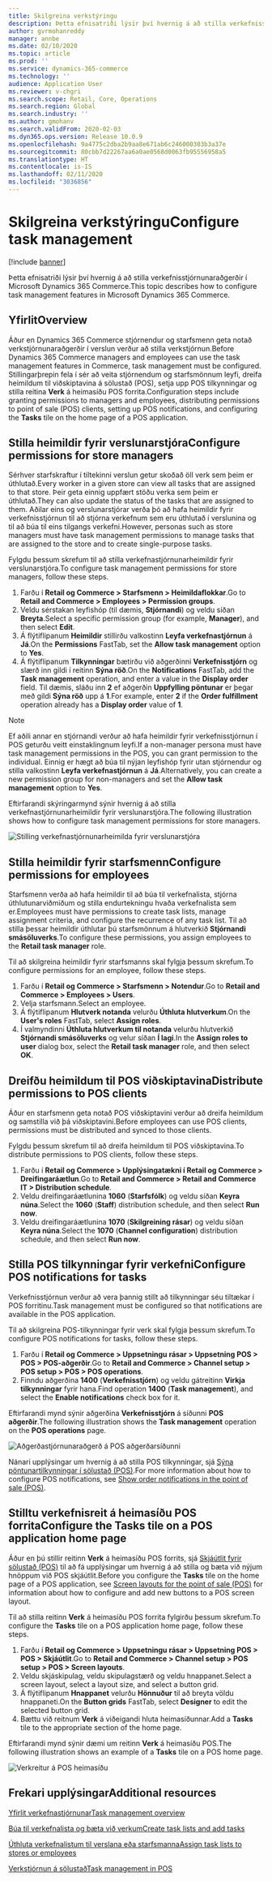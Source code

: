 ```yaml
---
title: Skilgreina verkstýringu
description: Þetta efnisatriði lýsir því hvernig á að stilla verkefnisstjórnunaraðgerðir í Microsoft Dynamics 365 Commerce.
author: gvrmohanreddy
manager: annbe
ms.date: 02/10/2020
ms.topic: article
ms.prod: ''
ms.service: dynamics-365-commerce
ms.technology: ''
audience: Application User
ms.reviewer: v-chgri
ms.search.scope: Retail, Core, Operations
ms.search.region: Global
ms.search.industry: ''
ms.author: gmohanv
ms.search.validFrom: 2020-02-03
ms.dyn365.ops.version: Release 10.0.9
ms.openlocfilehash: 9a4775c2dba2b9aa8e671ab6c246000303b3a37e
ms.sourcegitcommit: 80cbb7d22267aa6a0ae0568d0063fb95556958a5
ms.translationtype: HT
ms.contentlocale: is-IS
ms.lasthandoff: 02/11/2020
ms.locfileid: "3036856"
---
```

# <a name="configure-task-management"></a><span data-ttu-id="525e8-103">Skilgreina verkstýringu</span><span class="sxs-lookup"><span data-stu-id="525e8-103">Configure task management</span></span>

[!include [banner](includes/banner.md)]

<span data-ttu-id="525e8-104">Þetta efnisatriði lýsir því hvernig á að stilla verkefnisstjórnunaraðgerðir í Microsoft Dynamics 365 Commerce.</span><span class="sxs-lookup"><span data-stu-id="525e8-104">This topic describes how to configure task management features in Microsoft Dynamics 365 Commerce.</span></span>

## <a name="overview"></a><span data-ttu-id="525e8-105">Yfirlit</span><span class="sxs-lookup"><span data-stu-id="525e8-105">Overview</span></span>

<span data-ttu-id="525e8-106">Áður en Dynamics 365 Commerce stjórnendur og starfsmenn geta notað verkstjórnunaraðgerðir í verslun verður að stilla verkstjórnun.</span><span class="sxs-lookup"><span data-stu-id="525e8-106">Before Dynamics 365 Commerce managers and employees can use the task management features in Commerce, task management must be configured.</span></span> <span data-ttu-id="525e8-107">Stillingarþrepin fela í sér að veita stjórnendum og starfsmönnum leyfi, dreifa heimildum til viðskiptavina á sölustað (POS), setja upp POS tilkynningar og stilla reitina **Verk** á heimasíðu POS forrita.</span><span class="sxs-lookup"><span data-stu-id="525e8-107">Configuration steps include granting permissions to managers and employees, distributing permissions to point of sale (POS) clients, setting up POS notifications, and configuring the **Tasks** tile on the home page of a POS application.</span></span>

## <a name="configure-permissions-for-store-managers"></a><span data-ttu-id="525e8-108">Stilla heimildir fyrir verslunarstjóra</span><span class="sxs-lookup"><span data-stu-id="525e8-108">Configure permissions for store managers</span></span>

<span data-ttu-id="525e8-109">Sérhver starfskraftur í tiltekinni verslun getur skoðað öll verk sem þeim er úthlutað.</span><span class="sxs-lookup"><span data-stu-id="525e8-109">Every worker in a given store can view all tasks that are assigned to that store.</span></span> <span data-ttu-id="525e8-110">Þeir geta einnig uppfært stöðu verka sem þeim er úthlutað.</span><span class="sxs-lookup"><span data-stu-id="525e8-110">They can also update the status of the tasks that are assigned to them.</span></span> <span data-ttu-id="525e8-111">Aðilar eins og verslunarstjórar verða þó að hafa heimildir fyrir verkefnisstjórnun til að stjórna verkefnum sem eru úthlutað í verslunina og til að búa til eins tilgangs verkefni.</span><span class="sxs-lookup"><span data-stu-id="525e8-111">However, personas such as store managers must have task management permissions to manage tasks that are assigned to the store and to create single-purpose tasks.</span></span>

<span data-ttu-id="525e8-112">Fylgdu þessum skrefum til að stilla verkefnastjórnunarheimildir fyrir verslunarstjóra.</span><span class="sxs-lookup"><span data-stu-id="525e8-112">To configure task management permissions for store managers, follow these steps.</span></span>

1. <span data-ttu-id="525e8-113">Farðu í **Retail og Commerce \> Starfsmenn \> Heimildaflokkar**.</span><span class="sxs-lookup"><span data-stu-id="525e8-113">Go to **Retail and Commerce \> Employees \> Permission groups**.</span></span>
1. <span data-ttu-id="525e8-114">Veldu sérstakan leyfishóp (til dæmis, **Stjórnandi**) og veldu síðan **Breyta**.</span><span class="sxs-lookup"><span data-stu-id="525e8-114">Select a specific permission group (for example, **Manager**), and then select **Edit**.</span></span>
1. <span data-ttu-id="525e8-115">Á flýtiflipanum **Heimildir** stillirðu valkostinn **Leyfa verkefnastjórnun** á **Já**.</span><span class="sxs-lookup"><span data-stu-id="525e8-115">On the **Permissions** FastTab, set the **Allow task management** option to **Yes**.</span></span>
1. <span data-ttu-id="525e8-116">Á flýtiflipanum **Tilkynningar** bætirðu við aðgerðinni **Verkefnisstjórn** og slærð inn gildi í reitinn **Sýna röð**.</span><span class="sxs-lookup"><span data-stu-id="525e8-116">On the **Notifications** FastTab, add the **Task management** operation, and enter a value in the **Display order** field.</span></span> <span data-ttu-id="525e8-117">Til dæmis, sláðu inn **2** ef aðgerðin **Uppfylling pöntunar** er þegar með gildi **Sýna röð** upp á **1**.</span><span class="sxs-lookup"><span data-stu-id="525e8-117">For example, enter **2** if the **Order fulfillment** operation already has a **Display order** value of **1**.</span></span>
    
> [!NOTE]
> <span data-ttu-id="525e8-118">Ef aðili annar en stjórnandi verður að hafa heimildir fyrir verkefnisstjórnun í POS geturðu veitt einstaklingnum leyfi.</span><span class="sxs-lookup"><span data-stu-id="525e8-118">If a non-manager persona must have task management permissions in the POS, you can grant permission to the individual.</span></span> <span data-ttu-id="525e8-119">Einnig er hægt að búa til nýjan leyfishóp fyrir utan stjórnendur og stilla valkostinn **Leyfa verkefnastjórnun** á **Já**.</span><span class="sxs-lookup"><span data-stu-id="525e8-119">Alternatively, you can create a new permission group for non-managers and set the **Allow task management** option to **Yes**.</span></span>

<span data-ttu-id="525e8-120">Eftirfarandi skýringarmynd sýnir hvernig á að stilla verkefnastjórnunarheimildir fyrir verslunarstjóra.</span><span class="sxs-lookup"><span data-stu-id="525e8-120">The following illustration shows how to configure task management permissions for store managers.</span></span>

![Stilling verkefnastjórnunarheimilda fyrir verslunarstjóra](media/HQ-POS-Tasks-Notifications-User-Permission.png)

## <a name="configure-permissions-for-employees"></a><span data-ttu-id="525e8-122">Stilla heimildir fyrir starfsmenn</span><span class="sxs-lookup"><span data-stu-id="525e8-122">Configure permissions for employees</span></span>

<span data-ttu-id="525e8-123">Starfsmenn verða að hafa heimildir til að búa til verkefnalista, stjórna úthlutunarviðmiðum og stilla endurtekningu hvaða verkefnalista sem er.</span><span class="sxs-lookup"><span data-stu-id="525e8-123">Employees must have permissions to create task lists, manage assignment criteria, and configure the recurrence of any task list.</span></span> <span data-ttu-id="525e8-124">Til að stilla þessar heimildir úthlutar þú starfsmönnum á hlutverkið **Stjórnandi smásöluverks**.</span><span class="sxs-lookup"><span data-stu-id="525e8-124">To configure these permissions, you assign employees to the **Retail task manager** role.</span></span>

<span data-ttu-id="525e8-125">Til að skilgreina heimildir fyrir starfsmanns skal fylgja þessum skrefum.</span><span class="sxs-lookup"><span data-stu-id="525e8-125">To configure permissions for an employee, follow these steps.</span></span>

1. <span data-ttu-id="525e8-126">Farðu í **Retail og Commerce \> Starfsmenn \> Notendur**.</span><span class="sxs-lookup"><span data-stu-id="525e8-126">Go to **Retail and Commerce \> Employees \> Users**.</span></span>
1. <span data-ttu-id="525e8-127">Velja starfsmann.</span><span class="sxs-lookup"><span data-stu-id="525e8-127">Select an employee.</span></span>
1. <span data-ttu-id="525e8-128">Á flýtiflipanum **Hlutverk notanda** velurðu **Úthluta hlutverkum**.</span><span class="sxs-lookup"><span data-stu-id="525e8-128">On the **User's roles** FastTab, select **Assign roles**.</span></span>
1. <span data-ttu-id="525e8-129">Í valmyndinni **Úthluta hlutverkum til notanda** velurðu hlutverkið **Stjórnandi smásöluverks** og velur síðan **Í lagi**.</span><span class="sxs-lookup"><span data-stu-id="525e8-129">In the **Assign roles to user** dialog box, select the **Retail task manager** role, and then select **OK**.</span></span>

## <a name="distribute-permissions-to-pos-clients"></a><span data-ttu-id="525e8-130">Dreifðu heimildum til POS viðskiptavina</span><span class="sxs-lookup"><span data-stu-id="525e8-130">Distribute permissions to POS clients</span></span>

<span data-ttu-id="525e8-131">Áður en starfsmenn geta notað POS viðskiptavini verður að dreifa heimildum og samstilla við þá viðskiptavini.</span><span class="sxs-lookup"><span data-stu-id="525e8-131">Before employees can use POS clients, permissions must be distributed and synced to those clients.</span></span>

<span data-ttu-id="525e8-132">Fylgdu þessum skrefum til að dreifa heimildum til POS viðskiptavina.</span><span class="sxs-lookup"><span data-stu-id="525e8-132">To distribute permissions to POS clients, follow these steps.</span></span>

1. <span data-ttu-id="525e8-133">Farðu í **Retail og Commerce \> Upplýsingatækni í Retail og Commerce \> Dreifingaráætlun**.</span><span class="sxs-lookup"><span data-stu-id="525e8-133">Go to **Retail and Commerce \> Retail and Commerce IT \> Distribution schedule**.</span></span>
1. <span data-ttu-id="525e8-134">Veldu dreifingaráætlunina **1060** (**Starfsfólk**) og veldu síðan **Keyra núna**.</span><span class="sxs-lookup"><span data-stu-id="525e8-134">Select the **1060** (**Staff**) distribution schedule, and then select **Run now**.</span></span>
1. <span data-ttu-id="525e8-135">Veldu dreifingaráætlunina **1070** (**Skilgreining rásar**) og veldu síðan **Keyra núna**.</span><span class="sxs-lookup"><span data-stu-id="525e8-135">Select the **1070** (**Channel configuration**) distribution schedule, and then select **Run now**.</span></span>

## <a name="configure-pos-notifications-for-tasks"></a><span data-ttu-id="525e8-136">Stilla POS tilkynningar fyrir verkefni</span><span class="sxs-lookup"><span data-stu-id="525e8-136">Configure POS notifications for tasks</span></span>

<span data-ttu-id="525e8-137">Verkefnisstjórnun verður að vera þannig stillt að tilkynningar séu tiltækar í POS forritinu.</span><span class="sxs-lookup"><span data-stu-id="525e8-137">Task management must be configured so that notifications are available in the POS application.</span></span>

<span data-ttu-id="525e8-138">Til að skilgreina POS-tilkynningar fyrir verk skal fylgja þessum skrefum.</span><span class="sxs-lookup"><span data-stu-id="525e8-138">To configure POS notifications for tasks, follow these steps.</span></span>

1. <span data-ttu-id="525e8-139">Farðu í **Retail og Commerce \> Uppsetningu rásar \> Uppsetning POS \> POS \> POS-aðgerðir**.</span><span class="sxs-lookup"><span data-stu-id="525e8-139">Go to **Retail and Commerce \> Channel setup \> POS setup \> POS \> POS operations**.</span></span>
1. <span data-ttu-id="525e8-140">Finndu aðgerðina **1400** (**Verkefnisstjórn**) og veldu gátreitinn **Virkja tilkynningar** fyrir hana.</span><span class="sxs-lookup"><span data-stu-id="525e8-140">Find operation **1400** (**Task management**), and select the **Enable notifications** check box for it.</span></span>

<span data-ttu-id="525e8-141">Eftirfarandi mynd sýnir aðgerðina **Verkefnisstjórn** á síðunni **POS aðgerðir**.</span><span class="sxs-lookup"><span data-stu-id="525e8-141">The following illustration shows the **Task management** operation on the **POS operations** page.</span></span>

![Aðgerðastjórnunaraðgerð á POS aðgerðarsíðunni](media/HQ-POS-Tasks-Notifications.png)

<span data-ttu-id="525e8-143">Nánari upplýsingar um hvernig á að stilla POS tilkynningar, sjá [Sýna pöntunartilkynningar í sölustað (POS)](notifications-pos.md).</span><span class="sxs-lookup"><span data-stu-id="525e8-143">For more information about how to configure POS notifications, see [Show order notifications in the point of sale (POS)](notifications-pos.md).</span></span>

## <a name="configure-the-tasks-tile-on-a-pos-application-home-page"></a><span data-ttu-id="525e8-144">Stilltu verkefnisreit á heimasíðu POS forrita</span><span class="sxs-lookup"><span data-stu-id="525e8-144">Configure the Tasks tile on a POS application home page</span></span>

<span data-ttu-id="525e8-145">Áður en þú stillir reitinn **Verk** á heimasíðu POS forrits, sjá [Skjáútlit fyrir sölustað (POS)](pos-screen-layouts.md) til að fá upplýsingar um hvernig á að stilla og bæta við nýjum hnöppum við POS skjáútlit.</span><span class="sxs-lookup"><span data-stu-id="525e8-145">Before you configure the **Tasks** tile on the home page of a POS application, see [Screen layouts for the point of sale (POS)](pos-screen-layouts.md) for information about how to configure and add new buttons to a POS screen layout.</span></span>

<span data-ttu-id="525e8-146">Til að stilla reitinn **Verk** á heimasíðu POS forrita fylgirðu þessum skrefum.</span><span class="sxs-lookup"><span data-stu-id="525e8-146">To configure the **Tasks** tile on a POS application home page, follow these steps.</span></span>

1. <span data-ttu-id="525e8-147">Farðu í **Retail og Commerce \> Uppsetningu rásar \> Uppsetning POS \> POS \> Skjáútlit**.</span><span class="sxs-lookup"><span data-stu-id="525e8-147">Go to **Retail and Commerce \> Channel setup \> POS setup \> POS \> Screen layouts**.</span></span>
1. <span data-ttu-id="525e8-148">Veldu skjáskipulag, veldu skipulagstærð og veldu hnappanet.</span><span class="sxs-lookup"><span data-stu-id="525e8-148">Select a screen layout, select a layout size, and select a button grid.</span></span>
1. <span data-ttu-id="525e8-149">Á flýtiflipanum **Hnappanet** velurðu **Hönnuður** til að breyta völdu hnappaneti.</span><span class="sxs-lookup"><span data-stu-id="525e8-149">On the **Button grids** FastTab, select **Designer** to edit the selected button grid.</span></span>
1. <span data-ttu-id="525e8-150">Bættu við reitnum **Verk** á viðeigandi hluta heimasíðunnar.</span><span class="sxs-lookup"><span data-stu-id="525e8-150">Add a **Tasks** tile to the appropriate section of the home page.</span></span>

<span data-ttu-id="525e8-151">Eftirfarandi mynd sýnir dæmi um reitinn **Verk** á heimasíðu POS.</span><span class="sxs-lookup"><span data-stu-id="525e8-151">The following illustration shows an example of a **Tasks** tile on a POS home page.</span></span>

![Verkreitur á POS heimasíðu](media/POS-home-screen-tasks-button-image.png)

## <a name="additional-resources"></a><span data-ttu-id="525e8-153">Frekari upplýsingar</span><span class="sxs-lookup"><span data-stu-id="525e8-153">Additional resources</span></span>

[<span data-ttu-id="525e8-154">Yfirlit verkefnastjórnunar</span><span class="sxs-lookup"><span data-stu-id="525e8-154">Task management overview</span></span>](task-mgmt-overview.md)

[<span data-ttu-id="525e8-155">Búa til verkefnalista og bæta við verkum</span><span class="sxs-lookup"><span data-stu-id="525e8-155">Create task lists and add tasks</span></span>](task-mgmt-create-lists.md)

[<span data-ttu-id="525e8-156">Úthluta verkefnalistum til verslana eða starfsmanna</span><span class="sxs-lookup"><span data-stu-id="525e8-156">Assign task lists to stores or employees</span></span>](task-mgmt-assign-lists.md)

[<span data-ttu-id="525e8-157">Verkstjórnun á sölustað</span><span class="sxs-lookup"><span data-stu-id="525e8-157">Task management in POS</span></span>](task-mgmt-POS.md)
